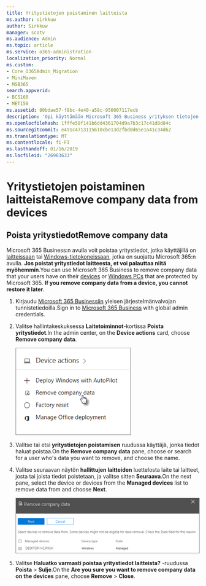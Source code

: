 ```yaml
---
title: Yritystietojen poistaminen laitteista
ms.author: sirkkuw
author: Sirkkuw
manager: scotv
ms.audience: Admin
ms.topic: article
ms.service: o365-administration
localization_priority: Normal
ms.custom:
- Core_O365Admin_Migration
- MiniMaven
- MSB365
search.appverid:
- BCS160
- MET150
ms.assetid: 80bdae57-f8bc-4e40-a58c-956007117ecb
description: 'Opi käyttämään Microsoft 365 Business yrityksen tietojen poistaminen käyttäjän laitteiden tai tietokoneiden Windows. '
ms.openlocfilehash: 1fffe58f141b6dd4361704d9a7b3c17c41d8d84c
ms.sourcegitcommit: e491c4713115610cbe13d2fbd0d65e1a41c34d62
ms.translationtype: MT
ms.contentlocale: fi-FI
ms.lasthandoff: 01/16/2019
ms.locfileid: "26983633"
---
```

# <a name="remove-company-data-from-devices"></a><span data-ttu-id="1d6ab-103">Yritystietojen poistaminen laitteista</span><span class="sxs-lookup"><span data-stu-id="1d6ab-103">Remove company data from devices</span></span>

## <a name="remove-company-data"></a><span data-ttu-id="1d6ab-104">Poista yritystiedot</span><span class="sxs-lookup"><span data-stu-id="1d6ab-104">Remove company data</span></span>

<span data-ttu-id="1d6ab-p101">Microsoft 365 Business:n avulla voit poistaa yritystiedot, jotka käyttäjillä on [laitteissaan](app-protection-settings-for-android-and-ios.md) tai [Windows-tietokoneissaan](protection-settings-for-windows-10-devices.md), jotka on suojattu Microsoft 365:n avulla. **Jos poistat yritystiedot laitteesta, et voi palauttaa niitä myöhemmin**.</span><span class="sxs-lookup"><span data-stu-id="1d6ab-p101">You can use Microsoft 365 Business to remove company data that your users have on their [devices](app-protection-settings-for-android-and-ios.md) or [Windows PCs](protection-settings-for-windows-10-devices.md) that are protected by Microsoft 365. **If you remove company data from a device, you cannot restore it later**.</span></span> 
  
1. <span data-ttu-id="1d6ab-107">Kirjaudu [Microsoft 365 Businessiin](https://portal.office.com) yleisen järjestelmänvalvojan tunnistetiedoilla.</span><span class="sxs-lookup"><span data-stu-id="1d6ab-107">Sign in to [Microsoft 365 Business](https://portal.office.com) with global admin credentials.</span></span> 
    
2. <span data-ttu-id="1d6ab-108">Valitse hallintakeskuksessa **Laitetoiminnot**-kortissa **Poista yritystiedot**.</span><span class="sxs-lookup"><span data-stu-id="1d6ab-108">In the admin center, on the **Device actions** card, choose **Remove company data**.</span></span>
    
    ![On the Devices card, choose Remove company data](media/b6fcf74b-0d7d-4e1a-894f-40f9d4a215b8.png)
  
3. <span data-ttu-id="1d6ab-110">Valitse tai etsi **yritystietojen poistamisen** ruudussa käyttäjä, jonka tiedot haluat poistaa.</span><span class="sxs-lookup"><span data-stu-id="1d6ab-110">On the **Remove company data** pane, choose or search for a user who's data you want to remove, and choose the name.</span></span> 
    
4. <span data-ttu-id="1d6ab-111">Valitse seuraavan näytön **hallittujen laitteiden** luettelosta laite tai laitteet, josta tai joista tiedot poistetaan, ja valitse sitten **Seuraava**.</span><span class="sxs-lookup"><span data-stu-id="1d6ab-111">On the next pane, select the device or devices from the **Managed devices** list to remove data from and choose **Next**.</span></span> 
    
    ![On the remove comapany data pane, select the device from which you want to remove the data.](media/f3725ff9-ebdb-4c13-9523-b2df362640cf.png)
  
5. <span data-ttu-id="1d6ab-113">Valitse **Haluatko varmasti poistaa yritystiedot laitteista?** -ruudussa **Poista** \> **Sulje**.</span><span class="sxs-lookup"><span data-stu-id="1d6ab-113">On the **Are you sure you want to remove company data on the devices** pane, choose **Remove** \> **Close**.</span></span>
    


